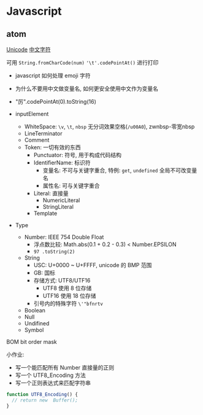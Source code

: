 # Javascript

## atom

[Unicode](https://www.fileformat.info/info/unicode/)
[中文字符](https://www.fileformat.info/info/unicode/block/cjk_unified_ideographs/index.htm)

可用 `String.fromCharCode(num)` `'\t'.codePointAt()` 进行打印

* javascript 如何处理 emoji 字符
* 为什么不要用中文做变量名, 如何更安全使用中文作为变量名
* "厉".codePointAt(0).toString(16)

* inputElement
  * WhiteSpace: `\v`, `\t`, `nbsp` 无分词效果空格(`/u00A0`), zwnbsp-零宽nbsp
  * LineTerminator
  * Comment
  * Token: 一切有效的东西
    * Punctuator: 符号, 用于构成代码结构
    * IdentifierName: 标识符
      * 变量名: 不可与关键字重合, 特例: `get`, `undefined` 全局不可改变量名
      * 属性名: 可与关键字重合
    * Literal: 直接量
      * NumericLiteral
      * StringLiteral
    * Template

* Type
  * Number: IEEE 754 Double Float
    * 浮点数比较: Math.abs(0.1 + 0.2 - 0.3) < Number.EPSILON
    * `97 .toString(2)`
  * String
    * USC: U+0000 ~ U+FFFF, unicode 的 BMP 范围
    * GB: 国标
    * 存储方式: UTF8/UTF16
      * UTF8 使用 8 位存储
      * UTF16 使用 18 位存储
    * 引号内的特殊字符 `\'"bfnrtv`
  * Boolean
  * Null
  * Undifined
  * Symbol

BOM bit order mask

小作业:

* 写一个能匹配所有 Number 直接量的正则
* 写一个 UTF8_Encoding 方法
* 写一个正则表达式来匹配字符串

```js
function UTF8_Encoding() {
  // return new  Buffer();
}
```
